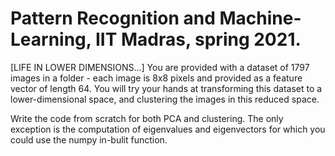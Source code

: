 # Pattern Recognition and Machine-Learning, IIT Madras, spring 2021.

[LIFE IN LOWER DIMENSIONS...] You are provided with a dataset of 1797 images in a
folder - each image is 8x8 pixels and provided as a feature vector of length 64. You will try
your hands at transforming this dataset to a lower-dimensional space, and clustering the images in
this reduced space.

Write the code from scratch for both PCA and clustering. The only exception is the computation of
eigenvalues and eigenvectors for which you could use the numpy in-bulit function.
